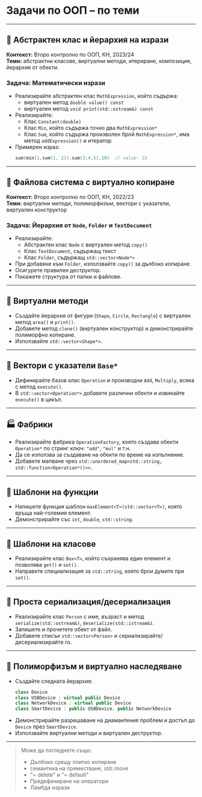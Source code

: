 # Задачи по ООП – по теми

---

## 📂 Абстрактен клас и йерархия на изрази

**Контекст:** Второ контролно по ООП, КН, 2023/24  
**Теми:** абстрактни класове, виртуални методи, итериране, композиция, йерархия от обекти.

### Задача: Математически изрази

- Реализирайте абстрактен клас `MathExpression`, който съдържа:
  - виртуален метод `double value() const`
  - виртуален метод `void print(std::ostream&) const`
- Реализирайте:
  - Клас `Constant(double)`
  - Клас `Min`, който съдържа точно два `MathExpression*`
  - Клас `Sum`, който съдържа произволен брой `MathExpression*`, има метод `addExpression()` и итератор
- Примерен израз:
  ```cpp
  sum(min(1,sum(1, 2)),sum(3,4,5),10)  // value: 23
  ```

---

## 📁 Файлова система с виртуално копиране

**Контекст:** Второ контролно по ООП, КН, 2022/23  
**Теми:** виртуални методи, полиморфизъм, вектори с указатели, виртуален конструктор

### Задача: Йерархия от `Node`, `Folder` и `TextDocument`

- Реализирайте:
  - Абстрактен клас `Node` с виртуален метод `copy()`
  - Клас `TextDocument`, съдържащ текст
  - Клас `Folder`, съдържащ `std::vector<Node*>`
- При добавяне към `Folder`, използвайте `copy()` за дълбоко копиране.
- Осигурете правилен деструктор.
- Покажете структура от папки и файлове.

---

## 🧠 Виртуални методи

- Създайте йерархия от фигури (`Shape`, `Circle`, `Rectangle`) с виртуален метод `area()` и `print()`.
- Добавете метод `clone()` (виртуален конструктор) и демонстрирайте полиморфно копиране.
- Използвайте `std::vector<Shape*>`.

---

## 🧲 Вектори с указатели `Base*`

- Дефинирайте базов клас `Operation` и производни `Add`, `Multiply`, всяка с метод `execute()`.
- В `std::vector<Operation*>` добавете различни обекти и извикайте `execute()` в цикъл.

---

## 🏭 Фабрики

- Реализирайте фабрика `OperationFactory`, която създава обекти `Operation*` по стринг ключ: `"add"`, `"mul"` и т.н.
- Да се използва за създаване на обекти по време на изпълнение.
- Добавете мапване чрез `std::unordered_map<std::string, std::function<Operation*()>>`.

---

## 🧬 Шаблони на функции

- Напишете функция шаблон `maxElement<T>(std::vector<T>)`, която връща най-големия елемент.
- Демонстрирайте със `int`, `double`, `std::string`.

---

## 🧱 Шаблони на класове

- Реализирайте клас `Box<T>`, който съхранява един елемент и позволява `get()` и `set()`.
- Направете специализация за `std::string`, която брои думите при `set()`.

---

## 💾 Проста сериализация/десериализация

- Реализирайте клас `Person` с име, възраст и метод `serialize(std::ostream&)`, `deserialize(std::istream&)`.
- Запишете и прочетете обект от файл.
- Добавете списък `std::vector<Person>` и сериализирайте/десериализирайте го.

---

## 🧬 Полиморфизъм и виртуално наследяване

- Създайте следната йерархия:
  ```cpp
  class Device
  class USBDevice : virtual public Device
  class NetworkDevice : virtual public Device
  class SmartDevice : public USBDevice, public NetworkDevice
  ```
- Демонстрирайте разрешаване на диамантения проблем и достъп до `Device` през `SmartDevice`.
- Използвайте виртуални методи и виртуален деструктор.

---

> Може да погледнете също:
>
> - Дълбоко срещу плитко копиране
> - семантика на преместване, std::move
> - "= delete" и "= default"
> - Предефиниране на оператори
> - Ламбда изрази
